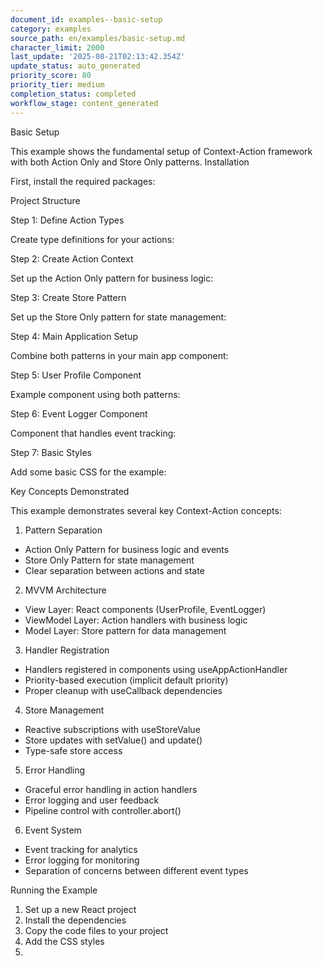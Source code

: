 ```yaml
---
document_id: examples--basic-setup
category: examples
source_path: en/examples/basic-setup.md
character_limit: 2000
last_update: '2025-08-21T02:13:42.354Z'
update_status: auto_generated
priority_score: 80
priority_tier: medium
completion_status: completed
workflow_stage: content_generated
---
```

Basic Setup

This example shows the fundamental setup of Context-Action framework with both Action Only and Store Only patterns. Installation

First, install the required packages:

Project Structure

Step 1: Define Action Types

Create type definitions for your actions:

Step 2: Create Action Context

Set up the Action Only pattern for business logic:

Step 3: Create Store Pattern

Set up the Store Only pattern for state management:

Step 4: Main Application Setup

Combine both patterns in your main app component:

Step 5: User Profile Component

Example component using both patterns:

Step 6: Event Logger Component

Component that handles event tracking:

Step 7: Basic Styles

Add some basic CSS for the example:

Key Concepts Demonstrated

This example demonstrates several key Context-Action concepts:

1. Pattern Separation
- Action Only Pattern for business logic and events
- Store Only Pattern for state management
- Clear separation between actions and state

2. MVVM Architecture
- View Layer: React components (UserProfile, EventLogger)
- ViewModel Layer: Action handlers with business logic
- Model Layer: Store pattern for data management

3. Handler Registration
- Handlers registered in components using useAppActionHandler
- Priority-based execution (implicit default priority)
- Proper cleanup with useCallback dependencies

4. Store Management
- Reactive subscriptions with useStoreValue
- Store updates with setValue() and update()
- Type-safe store access

5. Error Handling
- Graceful error handling in action handlers
- Error logging and user feedback
- Pipeline control with controller.abort()

6. Event System
- Event tracking for analytics
- Error logging for monitoring
- Separation of concerns between different event types

Running the Example

1. Set up a new React project
2. Install the dependencies
3. Copy the code files to your project
4. Add the CSS styles
5.
